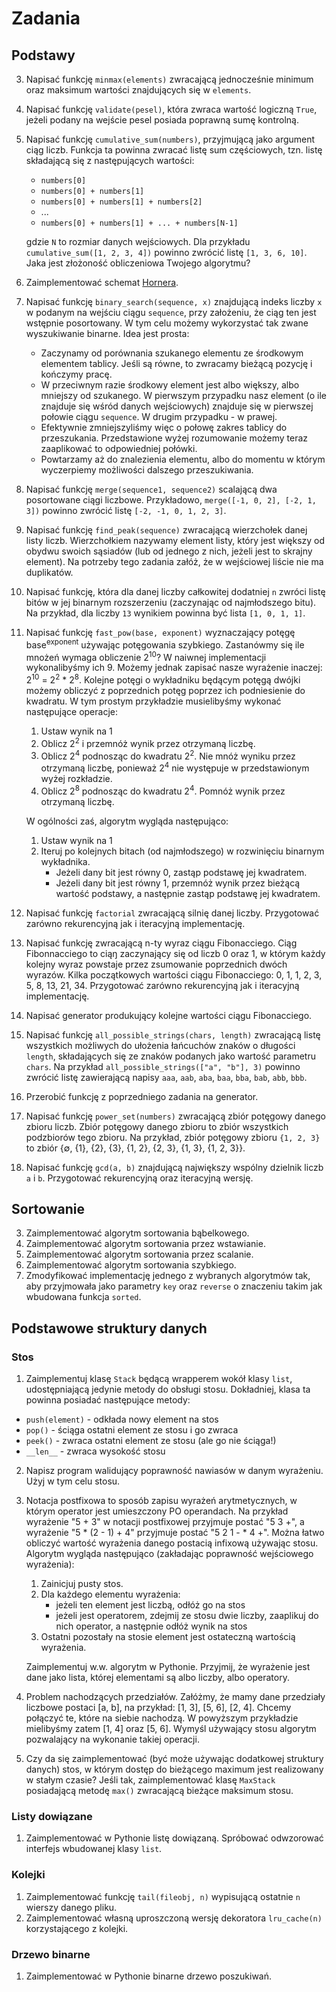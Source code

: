 # Zadania

## Podstawy

3. Napisać funkcję `minmax(elements)` zwracającą jednocześnie minimum oraz maksimum wartości
    znajdujących się w `elements`.

4. Napisać funkcję `validate(pesel)`, która zwraca wartość logiczną `True`, jeżeli podany
    na wejście pesel posiada poprawną sumę kontrolną.
 
1. Napisać funkcję `cumulative_sum(numbers)`, przyjmującą jako argument ciąg liczb. 
Funkcja ta powinna zwracać listę sum częściowych, tzn. listę składającą się z następujących wartości:
   - `numbers[0]`
   - `numbers[0] + numbers[1]`
   - `numbers[0] + numbers[1] + numbers[2]`
   - ...
   - `numbers[0] + numbers[1] + ... + numbers[N-1]`
 
   gdzie `N` to rozmiar danych wejściowych. Dla przykładu `cumulative_sum([1, 2, 3, 4])` powinno
   zwrócić listę `[1, 3, 6, 10]`. Jaka jest złożoność obliczeniowa Twojego algorytmu?
   
5. Zaimplementować schemat [Hornera](https://pl.wikipedia.org/wiki/Schemat_Hornera).
 
4. Napisać funkcję `binary_search(sequence, x)` znajdującą indeks liczby `x` w
    podanym na wejściu ciągu `sequence`, przy założeniu, że ciąg ten jest wstępnie posortowany.
    W tym celu możemy wykorzystać tak zwane wyszukiwanie binarne. Idea jest prosta:
    - Zaczynamy od porównania szukanego elementu ze środkowym elementem tablicy.
      Jeśli są równe, to zwracamy bieżącą pozycję i kończymy pracę.
    - W przeciwnym razie środkowy element jest albo większy, albo mniejszy od szukanego.
      W pierwszym przypadku nasz element (o ile znajduje się wśród danych wejściowych)
      znajduje się w pierwszej połowie ciągu `sequence`. W drugim przypadku - w prawej.
    - Efektywnie zmniejszyliśmy więc o połowę zakres tablicy do przeszukania. Przedstawione
      wyżej rozumowanie możemy teraz zaaplikować to odpowiedniej połówki.
    - Powtarzamy aż do znalezienia elementu, albo do momentu w którym wyczerpiemy możliwości
      dalszego przeszukiwania.      
 
4. Napisać funkcję `merge(sequence1, sequence2)` scalającą dwa posortowane ciągi liczbowe.
    Przykładowo, `merge([-1, 0, 2], [-2, 1, 3])` powinno zwrócić listę `[-2, -1, 0, 1, 2, 3]`.
    
5. Napisać funkcję `find_peak(sequence)` zwracającą wierzchołek danej listy liczb. Wierzchołkiem
    nazywamy element listy, który jest większy od obydwu swoich sąsiadów (lub od jednego z nich,
    jeżeli jest to skrajny element). Na potrzeby tego zadania załóż, że w wejściowej liście nie ma duplikatów.
 
6. Napisać funkcję, która dla danej liczby całkowitej dodatniej `n` zwróci listę bitów w jej
    binarnym rozszerzeniu (zaczynając od najmłodszego bitu). Na przykład, dla liczby `13`
    wynikiem powinna być lista `[1, 0, 1, 1]`.

7. Napisać funkcję `fast_pow(base, exponent)` wyznaczający potęgę base<sup>exponent</sup> używając 
   potęgowania szybkiego.
   Zastanówmy się ile mnożeń wymaga obliczenie 2<sup>10</sup>? W naiwnej implementacji wykonalibyśmy
   ich 9. Możemy jednak zapisać nasze wyrażenie inaczej: 
   2<sup>10</sup> = 2<sup>2</sup> * 2<sup>8</sup>. Kolejne potęgi o wykładniku będącym potęgą
   dwójki możemy obliczyć z poprzednich potęg poprzez ich podniesienie do kwadratu.
   W tym prostym przykładzie musielibyśmy wykonać następujące operacje:
   1. Ustaw wynik na 1
   2. Oblicz 2<sup>2</sup> i przemnóż wynik przez otrzymaną liczbę.
   2. Oblicz 2<sup>4</sup> podnosząc do kwadratu 2<sup>2</sup>. Nie mnóż wyniku przez otrzymaną
      liczbę, ponieważ 2<sup>4</sup> nie występuje w przedstawionym wyżej rozkładzie.
   3. Oblicz 2<sup>8</sup> podnosząc do kwadratu 2<sup>4</sup>. Pomnóż wynik przez otrzymaną
      liczbę.
      
   W ogólności zaś, algorytm wygląda następująco:
   1. Ustaw wynik na 1
   2. Iteruj po kolejnych bitach (od najmłodszego) w rozwinięciu binarnym wykładnika.
      - Jeżeli dany bit jest równy 0, zastąp podstawę jej kwadratem.
      - Jeżeli dany bit jest równy 1, przemnóż wynik przez bieżącą wartość podstawy,
        a następnie zastąp podstawę jej kwadratem. 

3. Napisać funkcję `factorial` zwracającą silnię danej liczby. Przygotować zarówno rekurencyjną
   jak i iteracyjną implementację.
2. Napisać funkcję zwracającą n-ty wyraz ciągu Fibonacciego.
   Ciąg Fibonnacciego to ciąŋ zaczynający się od liczb 0 oraz 1, w którym każdy kolejny wyraz powstaje
   przez zsumowanie poprzednich dwóch wyrazów. Kilka początkowych wartości ciągu Fibonacciego:
   0, 1, 1, 2, 3, 5, 8, 13, 21, 34. Przygotować zarówno rekurencyjną jak i iteracyjną implementację.

3. Napisać generator produkujący kolejne wartości ciągu Fibonacciego.

4. Napisać funkcję `all_possible_strings(chars, length)` zwracającą listę wszystkich możliwych
   do ułożenia łańcuchów znaków o długości `length`, składających się ze znaków podanych jako
   wartość parametru `chars`. Na przykład `all_possible_strings(["a", "b"], 3)` powinno zwrócić
   listę zawierającą napisy `aaa`, `aab`, `aba`, `baa`, `bba`, `bab`, `abb`, `bbb`.
   
5. Przerobić funkcję z poprzedniego zadania na generator. 

4. Napisać funkcję `power_set(numbers)` zwracającą zbiór potęgowy danego zbioru liczb.
   Zbiór potęgowy danego zbioru to zbiór wszystkich podzbiorów tego zbioru. Na przykład,
   zbiór potęgowy zbioru `{1, 2, 3}` to zbiór {∅, {1}, {2}, {3}, {1, 2}, {2, 3}, {1, 3}, {1, 2, 3}}.

2. Napisać funkcję `gcd(a, b)` znajdującą największy wspólny dzielnik liczb `a` i `b`.
   Przygotować rekurencyjną oraz iteracyjną wersję.

## Sortowanie
3. Zaimplementować algorytm sortowania bąbelkowego.
4. Zaimplementować algorytm sortowania przez wstawianie.
5. Zaimplementować algorytm sortowania przez scalanie.
6. Zaimplementować algorytm sortowania szybkiego.
7. Zmodyfikować implementację jednego z wybranych algorytmów tak, aby przyjmowała jako parametry `key` oraz `reverse` o znaczeniu takim jak wbudowana funkcja `sorted`.

## Podstawowe struktury danych
### Stos
1. Zaimplementuj klasę `Stack` będącą wrapperem wokół klasy `list`, udostępniającą jedynie metody do obsługi stosu. Dokładniej, klasa ta powinna posiadać następujące metody:
- `push(element)` - odkłada nowy element na stos
- `pop()` - ściąga ostatni element ze stosu i go zwraca
- `peek()` - zwraca ostatni element ze stosu (ale go nie  ściąga!)
- `__len__` - zwraca wysokość stosu
2. Napisz program walidujący poprawność nawiasów w danym wyrażeniu. Użyj w tym celu stosu.
3. Notacja postfixowa to sposób zapisu wyrażeń arytmetycznych, w którym operator jest umieszczony PO operandach. Na przykład wyrażenie "5 + 3" w notacji postfixowej przyjmuje postać "5 3 +", a wyrażenie "5 * (2 - 1) + 4" przyjmuje postać "5 2 1 - * 4 +". Można łatwo obliczyć wartość wyrażenia danego postacią infixową używając stosu. Algorytm wygląda następująco (zakładając poprawność wejściowego wyrażenia):
   1. Zainicjuj pusty stos.
   2. Dla każdego elementu wyrażenia:
      - jeżeli ten element jest liczbą, odłóż go na stos
      - jeżeli jest operatorem, zdejmij ze stosu dwie liczby, zaaplikuj do nich operator, a następnie odłóż wynik na stos
   3. Ostatni pozostały na stosie element jest ostateczną wartością wyrażenia.
   
   Zaimplementuj w.w. algorytm w Pythonie. Przyjmij, że wyrażenie jest dane jako lista, której elementami są albo liczby, albo operatory.
4. Problem nachodzących przedziałów. Załóżmy, że mamy dane przedziały liczbowe postaci [a, b], na przykład: [1, 3], [5, 6], [2, 4]. Chcemy połączyć te, które na siebie nachodzą. W powyższym przykładzie mielibyśmy zatem [1, 4] oraz [5, 6]. Wymyśl używający stosu algorytm pozwalający na wykonanie takiej operacji.

5. Czy da się zaimplementować (być może używając dodatkowej struktury danych) stos, w którym dostęp do bieżącego maximum jest realizowany w stałym czasie? Jeśli tak, zaimplementować klasę `MaxStack` posiadającą metodę `max()` zwracającą bieżące maksimum stosu.

### Listy dowiązane
1. Zaimplementować w Pythonie listę dowiązaną. Spróbować odwzorować interfejs wbudowanej klasy `list`.

### Kolejki
1. Zaimplementować funkcję `tail(fileobj, n)` wypisującą ostatnie `n` wierszy danego pliku.
2. Zaimplementować własną uproszczoną wersję dekoratora `lru_cache(n)` korzystającego z kolejki. 


### Drzewo binarne
1. Zaimplementować w Pythonie binarne drzewo poszukiwań.
